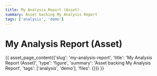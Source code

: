 ```yaml
---
title: My Analysis Report (Asset)
summary: Asset backing My Analysis Report
tags: ['analysis', 'demo']
---
```

# My Analysis Report (Asset)

{{ asset_page_content({'slug': 'my-analysis-report', 'title': 'My Analysis Report (Asset)', 'type': 'figure', 'summary': 'Asset backing My Analysis Report', 'tags': ['analysis', 'demo'], 'files': {}}) }}
